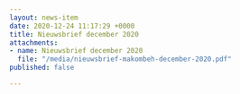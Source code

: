 ```yaml
---
layout: news-item
date: 2020-12-24 11:17:29 +0000
title: Nieuwsbrief december 2020
attachments:
- name: Nieuwsbrief december 2020
  file: "/media/nieuwsbrief-makombeh-december-2020.pdf"
published: false

---
```

